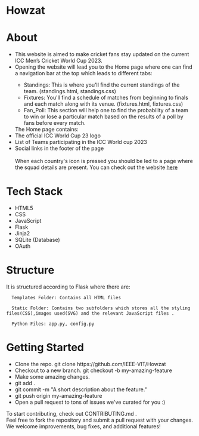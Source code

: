 # Howzat
<h1>About</h1>
<ul>
   <li>This website is aimed to make cricket fans stay updated on the current ICC Men’s Cricket World Cup 2023. </li>
   <li>Opening the website will lead you to the Home page where one can find a navigation bar at the top which leads to different tabs:</li>
   <ul>
        <li>Standings: This is where you'll find the current standings of the team. (standings.html, standings.css)</li>
        <li>Fixtures: You'll find a schedule of matches from beginning to finals and each match along with its venue. (fixtures.html, fixtures.css)
        <li>Fan_Poll: This section will help one to find the probability of a team to win or lose a particular match based on the results of a poll by fans before every match.</li>
    </ul>
    The Home page contains:
    <li>The official ICC World Cup 23 logo</li>
    <li>List of Teams participating in the ICC World cup 2023</li>
    <li>Social links in the footer of the page</li>
    <br>
    When each country's icon is pressed you should be led to a page where the squad details are present.
    You can check out the website <a href="https://ieee-cwc.onrender.com/">here</a>
</ul>
<h1>Tech Stack</h1>
<ul>
   <li>HTML5</li>
   <li>CSS</li>
   <li>JavaScript</li>
   <li>Flask</li>
   <li>Jinja2</li>
   <li>SQLite (Database)</li>
   <li>OAuth</li>
</ul>

<h1>Structure</h1>
It is structured according to Flask where there are:

      Templates Folder: Contains all HTML files
      
      Static Folder: Contains two subfolders which stores all the styling files(CSS),images used(SVG) and the relevant JavaScript files .
      
      Python Files: app.py, config.py

<h1>Getting Started</h1>
<ul>
  <li>Clone the repo. git clone https://github.com/IEEE-VIT/Howzat</li>
  <li>Checkout to a new branch. git checkout -b my-amazing-feature</li>
  <li>Make some amazing changes.</li>
  <li>git add .</li>
  <li>git commit -m "A short description about the feature."</li>
  <li>git push origin my-amazing-feature</li>
  <li>Open a pull request to tons of issues we've curated for you :)</li>
</ul>

To start contributing, check out CONTRIBUTING.md .<br>
Feel free to fork the repository and submit a pull request with your changes.<br> 
We welcome improvements, bug fixes, and additional features!


